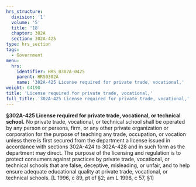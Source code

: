 ```yaml
---
hrs_structure:
  division: '1'
  volume: '5'
  title: '18'
  chapter: 302A
  section: 302A-425
type: hrs_section
tags:
  - Government
menu:
  hrs:
    identifier: HRS_0302A-0425
    parent: HRS0302A
    name: '302A-425 License required for private trade, vocational,'
weight: 64190
title: 'License required for private trade, vocational,'
full_title: '302A-425 License required for private trade, vocational,'
---
```

**§302A-425 License required for private trade, vocational, or technical school.** No private trade, vocational, or technical school shall be operated by any person or persons, firm, or any other private organization or corporation for the purpose of teaching any trade, occupation, or vocation unless there is first secured from the department a license issued in accordance with sections 302A-424 to 302A-428 and in such form as the department may direct. The purpose of the licensing and regulation is to protect consumers against practices by private trade, vocational, or technical schools that are false, deceptive, misleading, or unfair, and to help ensure adequate educational quality at private trade, vocational, or technical schools. [L 1996, c 89, pt of §2; am L 1998, c 57, §1]